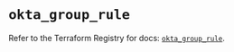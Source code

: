 # `okta_group_rule`

Refer to the Terraform Registry for docs: [`okta_group_rule`](https://registry.terraform.io/providers/okta/okta/4.12.0/docs/resources/group_rule).
